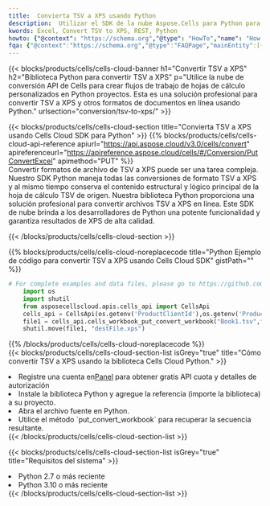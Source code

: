 ```yaml
---
title:  Convierta TSV a XPS usando Python
description:  Utilizar el SDK de la nube Aspose.Cells para Python para convertir un archivo de formato TSV a un archivo de formato XPS.
kwords: Excel, Convert TSV to XPS, REST, Python
howto: {"@context": "https://schema.org","@type": "HowTo","name": "How to convert TSV to XPS using the Cells Cloud Python library.","description": "How to convert TSV to XPS using the Cells Cloud Python library.","image": {"@type": "ImageObject"},"url": "/python/conversion/tsv-to-xps/","step": [{ "@type": "HowToStep","name": "How to convert TSV to XPS using the Cells Cloud Python library. step 1", "image": {"@type": "ImageObject",},"url": "/python/conversion/tsv-to-xps/","text": "Register an account at <a href='https://dashboard.aspose.cloud/'>Dashboard</a> to get free API quota & authorization details",},{ "@type": "HowToStep","name": "How to convert TSV to XPS using the Cells Cloud Python library. step 1", "image": {"@type": "ImageObject",},"url": "/python/conversion/tsv-to-xps/","text": "Install Python library and add the reference (import the library) to your project.",},{ "@type": "HowToStep","name": "How to convert TSV to XPS using the Cells Cloud Python library. step 1", "image": {"@type": "ImageObject",},"url": "/python/conversion/tsv-to-xps/","text": "Open the source file in Python.",},{ "@type": "HowToStep","name": "How to convert TSV to XPS using the Cells Cloud Python library. step 1", "image": {"@type": "ImageObject",},"url": "/python/conversion/tsv-to-xps/","text": "Use the `put_convert_workbook` method to retrieve the resulting stream.",}, ],"supply": {"@type": "HowToSupply","name": "document"},"tool": [{"@type": "HowToTool","name": "PyCharm, Visual Studio Code, Sublime, Eclipse"},{"@type": "HowToTool","name": "Aspose Cells"}],"totalTime": "PT6M"}
fqa: {"@context":"https://schema.org","@type":"FAQPage","mainEntity":[{"@type":"Question","name":"Why convert file formats in C# using REST API?","acceptedAnswer":{"@type":"Answer","text":"Documents are encoded in many ways, and some files may be incompatible with the software you use. To open and read such files, just convert them to appropriate file formats.<br/><ol><li>Install .NET SDK and add the reference (import the library) to your project.</li><li>Open the source file in C# using REST API.</li><li>Call the PutConvertWorkbookRequest() method, passing an output filename with required extension.</li><li>Get the result of conversion as a separate file.</li></ol>"}},{"@type":"Question","name":"What file formats can I convert with your C# library?","acceptedAnswer":{"@type":"Answer","text":"We support a variety of file formats for conversion using .NET library, including XLSX, Excel, xls , PDF, CSV, HTML, Markdown, XML, PNG, JPG, TIFF, Json, TXT and many more."}},{"@type":"Question","name":"What is the maximum allowed file size for conversion using this .NET library?","acceptedAnswer":{"@type":"Answer","text":"There are no file size limits for format conversions using .NET library."}}]}
---
```

{{< blocks/products/cells/cells-cloud-banner h1="Convertir TSV a XPS" h2="Biblioteca Python para convertir TSV a XPS" p="Utilice la nube de conversión API de Cells para crear flujos de trabajo de hojas de cálculo personalizados en Python proyectos. Esta es una solución profesional para convertir TSV a XPS y otros formatos de documentos en línea usando Python." urlsection="conversion/tsv-to-xps/" >}}

{{< blocks/products/cells/cells-cloud-section title="Convierta TSV a XPS usando Cells Cloud SDK para Python" >}}
{{% blocks/products/cells/cells-cloud-api-reference apiurl="https://api.aspose.cloud/v3.0/cells/convert" apireferenceurl="https://apireference.aspose.cloud/cells/#/Conversion/PutConvertExcel" apimethod="PUT" %}}
<br/>
Convertir formatos de archivo de TSV a XPS puede ser una tarea compleja. Nuestro SDK Python maneja todas las conversiones de formato TSV a XPS y al mismo tiempo conserva el contenido estructural y lógico principal de la hoja de cálculo TSV de origen. Nuestra biblioteca Python proporciona una solución profesional para convertir archivos TSV a XPS en línea. Este SDK de nube brinda a los desarrolladores de Python una potente funcionalidad y garantiza resultados de XPS de alta calidad.

{{< /blocks/products/cells/cells-cloud-section >}}

{{% blocks/products/cells/cells-cloud-noreplacecode title="Python Ejemplo de código para convertir TSV a XPS usando Cells Cloud SDK" gistPath="" %}}
 
```python
# For complete examples and data files, please go to https://github.com/aspose-cells-cloud/aspose-cells-cloud-python/
    import os
    import shutil
    from asposecellscloud.apis.cells_api import CellsApi
    cells_api = CellsApi(os.getenv('ProductClientId'),os.getenv('ProductClientSecret'))
    file1 = cells_api.cells_workbook_put_convert_workbook("Book1.tsv",format="xps")
    shutil.move(file1, "destFile.xps")     
```
 
{{% /blocks/products/cells/cells-cloud-noreplacecode %}}
<br/>
{{< blocks/products/cells/cells-cloud-section-list isGrey="true" title="Cómo convertir TSV a XPS usando la biblioteca Cells Cloud Python." >}}
<li> Registre una cuenta en<a href="https://dashboard.aspose.cloud/">Panel</a> para obtener gratis API cuota y detalles de autorización</li>
<li>Instale la biblioteca Python y agregue la referencia (importe la biblioteca) a su proyecto.</li>
<li>Abra el archivo fuente en Python.</li>
<li>Utilice el método `put_convert_workbook` para recuperar la secuencia resultante.</li>
{{< /blocks/products/cells/cells-cloud-section-list >}}

{{< blocks/products/cells/cells-cloud-section-list isGrey="true" title="Requisitos del sistema" >}}
<li>Python 2.7 o más reciente</li>
<li>Python 3.10 o más reciente</li>
{{< /blocks/products/cells/cells-cloud-section-list >}}
